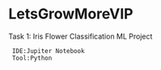 # LetsGrowMoreVIP



Task 1: Iris Flower Classification ML Project
     
     
     IDE:Jupiter Notebook
     Tool:Python
